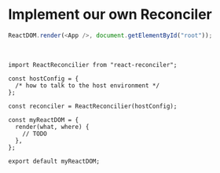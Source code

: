 # Implement our own Reconciler

```js
ReactDOM.render(<App />, document.getElementById("root"));
```

<br>

```js{all|9-13|1|3-7}
import ReactReconcilier from "react-reconciler";

const hostConfig = {
  /* how to talk to the host environment */
};

const reconciler = ReactReconcilier(hostConfig);

const myReactDOM = {
  render(what, where) {
    // TODO
  },
};

export default myReactDOM;
```
